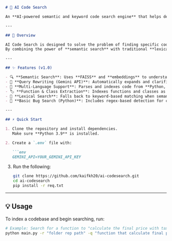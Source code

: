 
````markdown
# 🚀 AI Code Search

An **AI-powered semantic and keyword code search engine** that helps developers quickly find relevant functions, classes, and snippets across large codebases.

---

## 📖 Overview

AI Code Search is designed to solve the problem of finding specific code without knowing the exact keywords.  
By combining the power of **semantic search** with traditional **lexical methods**, it provides a highly accurate and flexible way to navigate complex projects and monorepos.

---

## ✨ Features (v1.0)

- 🔍 **Semantic Search**: Uses **FAISS** and **embeddings** to understand the intent behind queries, retrieving code snippets even if wording doesn’t match exactly.  
- 📝 **Query Rewriting (Gemini API)**: Automatically expands and clarifies natural language queries using the **Gemini API** for improved results.  
- 📂 **Multi-Language Support**: Parses and indexes code from **Python, C, C++, Go, and Java** with the fast **Tree-sitter** parsing library.  
- 🏷 **Function & Class Extraction**: Indexes functions and classes as discrete units for more precise results compared to file-level searches.  
- 🔑 **Lexical Search**: Falls back to keyword-based matching when semantic results are weak.  
- 🐞 **Basic Bug Search (Python)**: Includes regex-based detection for common Python issues and anti-patterns.  

---

## ⚡ Quick Start

1. Clone the repository and install dependencies.  
   Make sure **Python 3.9** is installed.  

2. Create a `.env` file with:

   ```env
   GEMINI_API=YOUR_GEMINI_API_KEY
````

3. Run the following:

   ```bash
   git clone https://github.com/kaifkh20/ai-codesearch.git
   cd ai-codesearch
   pip install -r req.txt
   ```

---

## 💡 Usage

To index a codebase and begin searching, run:

```bash
# Example: Search for a function to "calculate the final price with tax"
python main.py -r "folder rep path" -q "function that calculate final price with tax"
```


